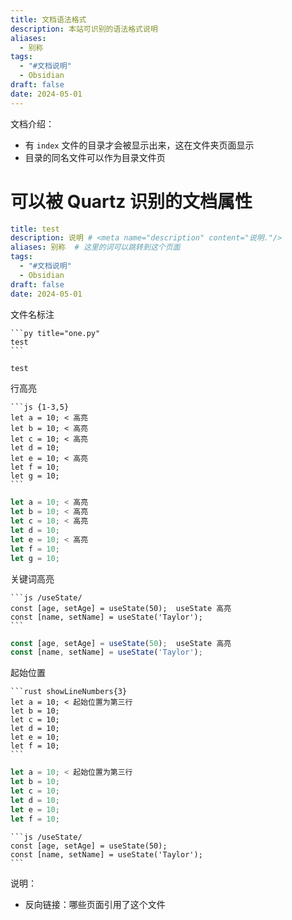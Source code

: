 ```yaml
---
title: 文档语法格式
description: 本站可识别的语法格式说明
aliases:
  - 别称
tags:
  - "#文档说明"
  - Obsidian
draft: false
date: 2024-05-01
---
```

文档介绍：
- 有 `index` 文件的目录才会被显示出来，这在文件夹页面显示
- 目录的同名文件可以作为目录文件页
# 可以被 Quartz 识别的文档属性

```yaml 
title: test
description: 说明 # <meta name="description" content="说明."/>
aliases: 别称  # 这里的词可以跳转到这个页面
tags:
  - "#文档说明"
  - Obsidian
draft: false
date: 2024-05-01
```


文件名标注
````
```py title="one.py"
test
```
````

```py title="one.py"
test
```

行高亮
````
```js {1-3,5} 
let a = 10; < 高亮
let b = 10; < 高亮
let c = 10; < 高亮
let d = 10;
let e = 10; < 高亮
let f = 10;
let g = 10;
```
````

```js {1-3,5} 
let a = 10; < 高亮
let b = 10; < 高亮
let c = 10; < 高亮
let d = 10;
let e = 10; < 高亮
let f = 10;
let g = 10;
```

关键词高亮

````
```js /useState/
const [age, setAge] = useState(50);  useState 高亮
const [name, setName] = useState('Taylor');
```
````

```js /useState/
const [age, setAge] = useState(50);  useState 高亮
const [name, setName] = useState('Taylor');
```

起始位置

````
```rust showLineNumbers{3}
let a = 10; < 起始位置为第三行 
let b = 10;
let c = 10;
let d = 10;
let e = 10;
let f = 10;
```
````

```rust showLineNumbers{3}
let a = 10; < 起始位置为第三行 
let b = 10;
let c = 10;
let d = 10;
let e = 10;
let f = 10;
```

````
```js /useState/
const [age, setAge] = useState(50); 
const [name, setName] = useState('Taylor');
```
````


说明：
- 反向链接：哪些页面引用了这个文件
